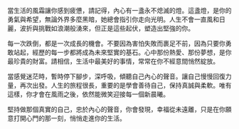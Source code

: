 當生活的風霜讓你感到疲憊，請記得，內心有一盞永不熄滅的燈。這盞燈，是你的勇氣與希望，無論外界多麼黑暗，她總會指引你走向光明。人生不會一直風和日麗，波折與挑戰如浪潮般湧來，但正是這些起伏，塑造出堅強的你。

每一次跌倒，都是一次成長的機會。不要因為害怕失敗而裹足不前，因為只要你勇敢站起，經歷的每一步都將成為未來堅實的基石。心中那份熱愛、那份夢想，是你最珍貴的財富。請相信，生活中最美好的事情，常常在你不經意間悄然綻放。

當感覺迷茫時，暫時停下腳步，深呼吸，傾聽自己內心的聲音。讓自己慢慢回復力量，再次出發。人生的旅程很長，重要的是學會善待自己，保持真誠與柔軟。唯有這樣，你才會在風雨之後，依然能微笑迎接每一個新晨曦。

堅持做那個真實的自己，忠於內心的聲音，你會發現，幸福從未遠離，只是在你願意打開心門的那一刻，悄悄走進你的生活。